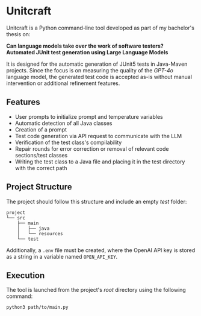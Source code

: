 # Unitcraft  

Unitcraft is a Python command-line tool developed as part of my bachelor's thesis on:  

**Can language models take over the work of software testers?  
Automated JUnit test generation using Large Language Models**  

It is designed for the automatic generation of JUnit5 tests in Java-Maven projects. Since the focus is on measuring the quality of the *GPT-4o* language model, the generated test code is accepted as-is without manual intervention or additional refinement features.  

## Features  
* User prompts to initialize prompt and temperature variables  
* Automatic detection of all Java classes  
* Creation of a prompt  
* Test code generation via API request to communicate with the LLM  
* Verification of the test class's compilability  
* Repair rounds for error correction or removal of relevant code sections/test classes  
* Writing the test class to a Java file and placing it in the test directory with the correct path  

## Project Structure  
The project should follow this structure and include an empty *test* folder:  

```
project
└── src
    ├── main
    │   ├── java
    │   └── resources
    └── test
```
  
Additionally, a `.env` file must be created, where the OpenAI API key is stored as a string in a variable named `OPEN_API_KEY`.  

## Execution  
The tool is launched from the project's *root* directory using the following command:  

```bash
python3 path/to/main.py
```
